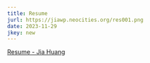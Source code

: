 ```yaml
---
title: Resume
jurl: https://jiawp.neocities.org/res001.png
date: 2023-11-29
jkey: new
---
```

[Resume - Jia Huang](https://jiawp.neocities.org/jia-res/jia-res-0120.png)
